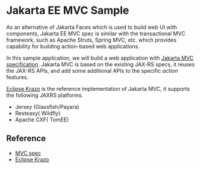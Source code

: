 #  Jakarta EE MVC Sample 

As an alternative of Jakarta  Faces which is used to build web UI with components, Jakarta EE MVC spec is similar with the transactional MVC framework, such as Apache Struts,  Spring MVC, etc. which provides capability for building action-based web applications.

In this sample application, we will build a web application with [Jakarta MVC specification](https://www.mvc-spec.org/).  Jakarta MVC is based on the existing  JAX-RS specs, it reuses the JAX-RS APIs, and add some additional APIs   to  the specific *action* features.

[Eclipse Krazo](https://projects.eclipse.org/projects/ee4j.krazo) is the  reference implementation of Jakarta MVC, it supports the following JAXRS platforms.

* Jersey (Glassfish/Payara)
* Resteasy( Wildfly)
* Apache CXF( TomEE)









## Reference 

* [MVC spec](https://www.mvc-spec.org/)
*  [Eclipse Krazo](https://projects.eclipse.org/projects/ee4j.krazo)